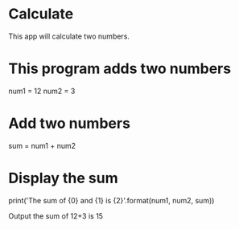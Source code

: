 # Calculate
This app will calculate two numbers.

# This program adds two numbers 

num1 = 12 
num2 = 3


# Add two numbers 
sum = num1 + num2 


 # Display the sum 
print('The sum of {0} and {1} is {2}'.format(num1, num2, sum))


Output
the sum of 12+3 is 15
